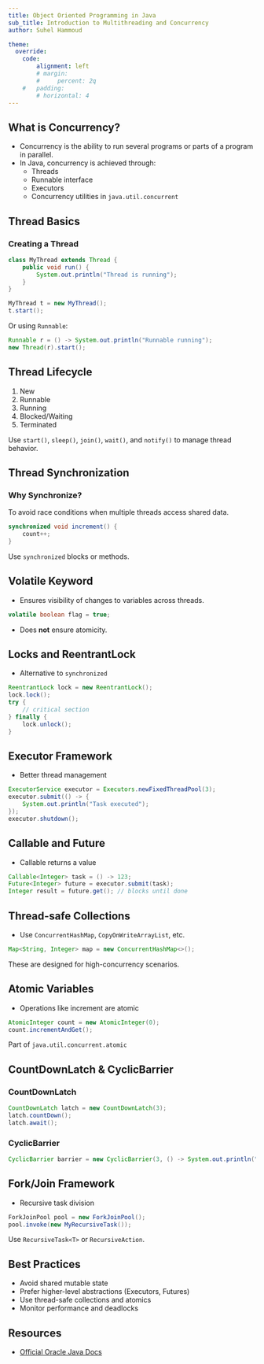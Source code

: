 ```yaml
---
title: Object Oriented Programming in Java
sub_title: Introduction to Multithreading and Concurrency  
author: Suhel Hammoud

theme:
  override:
    code:
        alignment: left
        # margin:
        #     percent: 2q
    #   padding:
        # horizontal: 4
---
```




## What is Concurrency?
- Concurrency is the ability to run several programs or parts of a program in parallel.
- In Java, concurrency is achieved through:
  - Threads
  - Runnable interface
  - Executors
  - Concurrency utilities in `java.util.concurrent`

<!-- end_slide -->

## Thread Basics
### Creating a Thread
```java
class MyThread extends Thread {
    public void run() {
        System.out.println("Thread is running");
    }
}

MyThread t = new MyThread();
t.start();
```

Or using `Runnable`:
```java
Runnable r = () -> System.out.println("Runnable running");
new Thread(r).start();
```

<!-- end_slide -->

## Thread Lifecycle
1. New
2. Runnable
3. Running
4. Blocked/Waiting
5. Terminated

Use `start()`, `sleep()`, `join()`, `wait()`, and `notify()` to manage thread behavior.

<!-- end_slide -->

## Thread Synchronization
### Why Synchronize?
To avoid race conditions when multiple threads access shared data.

```java
synchronized void increment() {
    count++;
}
```

Use `synchronized` blocks or methods.

<!-- end_slide -->

## Volatile Keyword
- Ensures visibility of changes to variables across threads.
```java
volatile boolean flag = true;
```
- Does **not** ensure atomicity.

<!-- end_slide -->

## Locks and ReentrantLock
- Alternative to `synchronized`
```java
ReentrantLock lock = new ReentrantLock();
lock.lock();
try {
    // critical section
} finally {
    lock.unlock();
}
```

<!-- end_slide -->

## Executor Framework
- Better thread management
```java
ExecutorService executor = Executors.newFixedThreadPool(3);
executor.submit(() -> {
    System.out.println("Task executed");
});
executor.shutdown();
```

<!-- end_slide -->

## Callable and Future
- Callable returns a value
```java
Callable<Integer> task = () -> 123;
Future<Integer> future = executor.submit(task);
Integer result = future.get(); // blocks until done
```

<!-- end_slide -->

## Thread-safe Collections
- Use `ConcurrentHashMap`, `CopyOnWriteArrayList`, etc.

```java
Map<String, Integer> map = new ConcurrentHashMap<>();
```

These are designed for high-concurrency scenarios.

<!-- end_slide -->

## Atomic Variables
- Operations like increment are atomic
```java
AtomicInteger count = new AtomicInteger(0);
count.incrementAndGet();
```

Part of `java.util.concurrent.atomic`

<!-- end_slide -->

## CountDownLatch & CyclicBarrier
### CountDownLatch
```java
CountDownLatch latch = new CountDownLatch(3);
latch.countDown();
latch.await();
```

### CyclicBarrier
```java
CyclicBarrier barrier = new CyclicBarrier(3, () -> System.out.println("All threads reached barrier"));
```

<!-- end_slide -->

## Fork/Join Framework
- Recursive task division
```java
ForkJoinPool pool = new ForkJoinPool();
pool.invoke(new MyRecursiveTask());
```

Use `RecursiveTask<T>` or `RecursiveAction`.

<!-- end_slide -->

## Best Practices
- Avoid shared mutable state
- Prefer higher-level abstractions (Executors, Futures)
- Use thread-safe collections and atomics
- Monitor performance and deadlocks

<!-- end_slide -->

## Resources
- [Official Oracle Java Docs](https://docs.oracle.com/javase/tutorial/essential/concurrency/)

